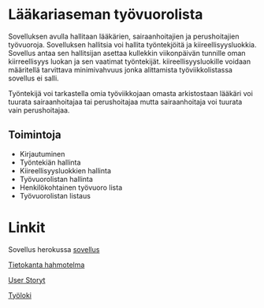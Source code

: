 # Lääkariaseman työvuorolista

Sovelluksen avulla hallitaan lääkärien, sairaanhoitajien ja perushoitajien työvuoroja.
Sovelluksen hallitsia voi hallita työntekjöitä ja kiireellisyysluokkia.
Sovellus antaa sen hallitsijan asettaa kullekkin viikonpäivän tunnille oman kiirreellisyys luokan ja sen vaatimat työntekijät.
kiireellisyysluokille voidaan määritellä tarvittava minimivahvuus jonka alittamista työviikkolistassa sovellus ei salli.

Työntekijä voi tarkastella omia työviikkojaan omasta arkistostaan
lääkäri voi tuurata sairaanhoitajaa tai perushoitajaa mutta sairaanhoitaja voi tuurata vain perushoitajaa. 

## Toimintoja

- Kirjautuminen
- Työntekiän hallinta
- Kiireellisyysluokkien hallinta
- Työvuorolistan hallinta
- Henkilökohtainen työvuoro lista
- Työvuorolistan listaus

# Linkit

Sovellus herokussa 
[sovellus](https://medi-tyovuorolista-harjoitus.herokuapp.com/)

[Tietokanta hahmotelma](https://github.com/Radiant92/Laakariaseman-tyovuorolista/blob/master/dokumentaatio/tietokantaHahmotelma.md)

[User Storyt](https://github.com/Radiant92/Laakariaseman-tyovuorolista/blob/master/dokumentaatio/userStoryt.md)

[Työloki](https://github.com/Radiant92/Laakariaseman-tyovuorolista/blob/master/dokumentaatio/timelog.md)
